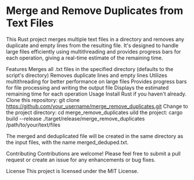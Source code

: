 # Merge and Remove Duplicates from Text Files
This Rust project merges multiple text files in a directory and removes any duplicate and empty lines from the resulting file. It's designed to handle large files efficiently using multithreading and provides progress bars for each operation, giving a real-time estimate of the remaining time.

Features
Merges all .txt files in the specified directory (defaults to the script's directory)
Removes duplicate lines and empty lines
Utilizes multithreading for better performance on large files
Provides progress bars for file processing and writing the output file
Displays the estimated remaining time for each operation
Usage
Install Rust if you haven't already.
Clone this repository:
git clone https://github.com/your_username/merge_remove_duplicates.git
Change to the project directory:
cd merge_remove_duplicates
uild the project:
cargo build --release
./target/release/merge_remove_duplicates /path/to/your/text/files

The merged and deduplicated file will be created in the same directory as the input files, with the name merged_deduped.txt.

Contributing
Contributions are welcome! Please feel free to submit a pull request or create an issue for any enhancements or bug fixes.

License
This project is licensed under the MIT License.
